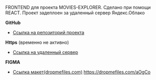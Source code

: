 FRONTEND для проекта MOVIES-EXPLORER. Сделано при помощи REACT.
Проект задеплоен за удаленный сервер Яндекс.Облако

**GitHub**

* [Ссылка на репозиторий проекта](https://github.com/AgeNtX477/movies-explorer-frontend/)

**Https** (временно не активно)

* [Ссылка на удаленный сервер](https://agentx.explorer.nomoredomains.club)

**FIGMA**

* [Ссылка макет(dropmefiles.com)](https://dropmefiles.com/aOgCo)
https://dropmefiles.com/aOgCo
